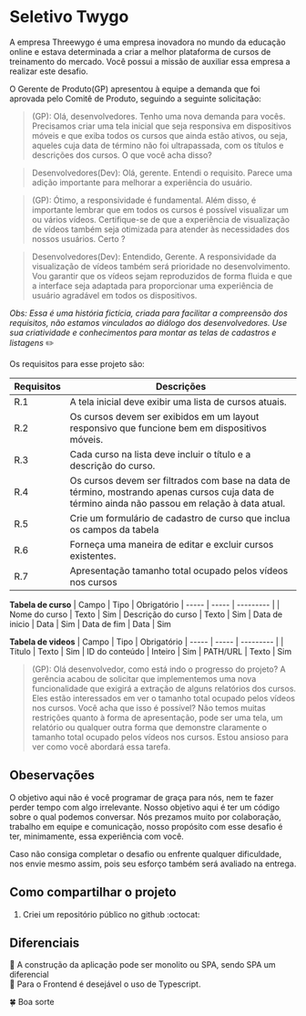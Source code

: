 # Seletivo Twygo

A empresa Threewygo é uma empresa inovadora no mundo da educação online e estava determinada a criar a melhor plataforma de cursos de treinamento do mercado. Você possui a missão de auxiliar essa empresa a realizar este desafio. 

O Gerente de Produto(GP) apresentou à equipe a demanda que foi aprovada pelo Comitê de Produto, seguindo a seguinte solicitação:

>(GP): Olá, desenvolvedores. Tenho uma nova demanda para vocês. Precisamos criar uma tela inicial que seja responsiva em dispositivos móveis e que exiba todos os cursos que ainda estão ativos, ou seja, aqueles cuja data de término não foi ultrapassada, com os títulos e descrições dos cursos. O que você acha disso? 

> Desenvolvedores(Dev): Olá, gerente. Entendi o requisito. Parece uma adição importante para melhorar a experiência do usuário. 

> (GP): Ótimo, a responsividade é fundamental. Além disso, é importante lembrar que em todos os cursos é possível visualizar um ou vários vídeos. Certifique-se de que a experiência de visualização de vídeos também seja otimizada para atender às necessidades dos nossos usuários. Certo ?

> Desenvolvedores(Dev): Entendido, Gerente. A responsividade da visualização de vídeos também será prioridade no desenvolvimento. Vou garantir que os vídeos sejam reproduzidos de forma fluida e que a interface seja adaptada para proporcionar uma experiência de usuário agradável em todos os dispositivos.

*Obs: Essa é uma história fictícia, criada para facilitar a compreensão dos requisitos, não estamos vinculados ao diálogo dos desenvolvedores. Use sua criatividade e conhecimentos para montar as telas de cadastros e listagens* :pencil2:

Os requisitos para esse projeto são:

| Requisitos | Descrições
| -----------| -----------
| R.1 | A tela inicial deve exibir uma lista de cursos atuais.
| R.2 | Os cursos devem ser exibidos em um layout responsivo que funcione bem em dispositivos móveis.
| R.3 | Cada curso na lista deve incluir o título e a descrição do curso.
| R.4 | Os cursos devem ser filtrados com base na data de término, mostrando apenas cursos cuja data de término ainda não passou em relação à data atual.
| R.5 | Crie um formulário de cadastro de curso que inclua os campos da tabela
| R.6 | Forneça uma maneira de editar e excluir cursos existentes.
| R.7 | Apresentação tamanho total ocupado pelos vídeos nos cursos

**Tabela de curso**
| Campo | Tipo  | Obrigatório
| ----- | ----- | --------- |
| Nome do curso | Texto | Sim
| Descrição do curso | Texto | Sim
| Data de inicio | Data | Sim
| Data de fim | Data | Sim

**Tabela de videos**
| Campo | Tipo  | Obrigatório
| ----- | ----- | --------- |
| Titulo | Texto | Sim
| ID do conteúdo | Inteiro | Sim
| PATH/URL | Texto | Sim


> (GP): Olá desenvolvedor, como está indo o progresso do projeto? A gerência acabou de solicitar que implementemos uma nova funcionalidade que exigirá a extração de alguns relatórios dos cursos. Eles estão interessados em ver o tamanho total ocupado pelos vídeos nos cursos. Você acha que isso é possível? Não temos muitas restrições quanto à forma de apresentação, pode ser uma tela, um relatório ou qualquer outra forma que demonstre claramente o tamanho total ocupado pelos vídeos nos cursos. Estou ansioso para ver como você abordará essa tarefa.

## Obeservações

O objetivo aqui não é você programar de graça para nós, nem te fazer perder tempo com algo irrelevante. Nosso objetivo aqui é ter um código sobre o qual podemos conversar. Nós prezamos muito por colaboração, trabalho em equipe e comunicação, nosso propósito com esse desafio é ter, minimamente, essa experiência com você.

Caso não consiga completar o desafio ou enfrente qualquer dificuldade, nos envie mesmo assim, pois seu esforço também será avaliado na entrega.


## Como compartilhar o projeto
1. Criei um repositório público no github :octocat: 

## Diferenciais

📌 A construção da aplicação pode ser monolito ou SPA, sendo SPA um diferencial  
📌 Para o Frontend é desejável o uso de Typescript.


🍀 Boa sorte